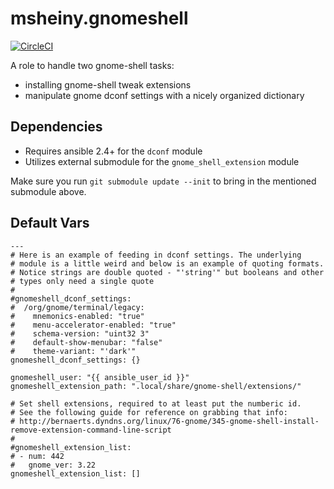 # msheiny.gnomeshell

[![CircleCI](https://circleci.com/gh/msheiny/ansible-role-gnomeshell.svg?style=svg)](https://circleci.com/gh/msheiny/ansible-role-gnomeshell)

A role to handle two gnome-shell tasks:
* installing gnome-shell tweak extensions
* manipulate gnome dconf settings with a nicely organized dictionary

## Dependencies

* Requires ansible 2.4+ for the `dconf` module
* Utilizes external submodule for the `gnome_shell_extension` module

Make sure you run `git submodule update --init` to bring in the mentioned
submodule above.


## Default Vars

```
---
# Here is an example of feeding in dconf settings. The underlying
# module is a little weird and below is an example of quoting formats.
# Notice strings are double quoted - "'string'" but booleans and other
# types only need a single quote
#
#gnomeshell_dconf_settings:
#  /org/gnome/terminal/legacy:
#    mnemonics-enabled: "true"
#    menu-accelerator-enabled: "true"
#    schema-version: "uint32 3"
#    default-show-menubar: "false"
#    theme-variant: "'dark'"
gnomeshell_dconf_settings: {}

gnomeshell_user: "{{ ansible_user_id }}"
gnomeshell_extension_path: ".local/share/gnome-shell/extensions/"

# Set shell extensions, required to at least put the numberic id.
# See the following guide for reference on grabbing that info:
# http://bernaerts.dyndns.org/linux/76-gnome/345-gnome-shell-install-remove-extension-command-line-script
#
#gnomeshell_extension_list:
# - num: 442
#   gnome_ver: 3.22
gnomeshell_extension_list: []
```
